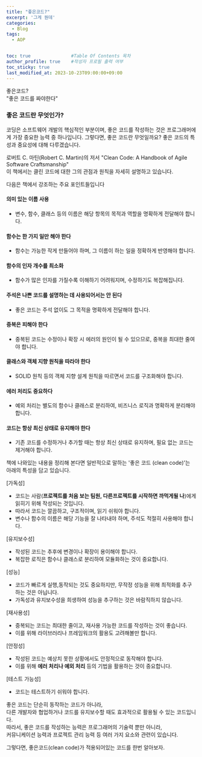```yaml
---
title: "좋은코드?"
excerpt: '그게 뭔데'
categories:
  - Blog
tags:
  - AOP


toc: true               #Table Of Contents 목차 
author_profile: true    #작성자 프로필 출력 여부
toc_sticky: true
last_modified_at: 2023-10-23T09:00:00+09:00
---
```


좋은코드?<br>
"좋은 코드를 짜야한다" <br>

### 좋은 코드란 무엇인가?
코딩은 소프트웨어 개발의 핵심적인 부분이며, 좋은 코드를 작성하는 것은 프로그래머에게
가장 중요한 능력 중 하나입니다. 그렇다면, 좋은 코드란 무엇일까요? 
좋은 코드의 특성과 중요성에 대해 다루겠습니다.

로버트 C. 마틴(Robert C. Martin)의 저서 "Clean Code: A Handbook of Agile Software Craftsmanship"<br>
이 책에서는 클린 코드에 대한 그의 관점과 원칙을 자세히 설명하고 있습니다.<br>

다음은 책에서 강조하는 주요 포인트들입니다 <br>

#### 의미 있는 이름 사용 
 - 변수, 함수, 클래스 등의 이름은 해당 항목의 목적과 역할을 명확하게 전달해야 합니다.
#### 함수는 한 가지 일만 해야 한다
 - 함수는 가능한 작게 만들어야 하며, 그 이름이 하는 일을 정확하게 반영해야 합니다.<br>
#### 함수의 인자 개수를 최소화
 - 함수가 많은 인자를 가질수록 이해하기 어려워지며, 수정하기도 복잡해집니다.<br>
#### 주석은 나쁜 코드를 설명하는 데 사용되어서는 안 된다
 - 좋은 코드는 주석 없이도 그 목적을 명확하게 전달해야 합니다.<br>
#### 중복은 피해야 한다 
 - 중복된 코드는 수정이나 확장 시 에러의 원인이 될 수 있으므로, 중복을 최대한 줄여야 합니다.<br>
#### 클래스와 객체 지향 원칙을 따라야 한다
 -  SOLID 원칙 등의 객체 지향 설계 원칙을 따르면서 코드를 구조화해야 합니다.<br>
#### 에러 처리도 중요하다
 - 예외 처리는 별도의 함수나 클래스로 분리하여, 비즈니스 로직과 명확하게 분리해야 합니다.<br>
#### 코드는 항상 최신 상태로 유지해야 한다
 - 기존 코드를 수정하거나 추가할 때는 항상 최신 상태로 유지하며, 필요 없는 코드는 제거해야 합니다.<br>

책에 나와있는 내용을 정리해 본다면
일반적으로 말하는 '좋은 코드 (clean code)'는 아래의 특성을 담고 있습니다. <br>

[가독성]
- 코드는 사람(**프로젝트를 처음 보는 팀원, 다른프로젝트를 시작하면 까먹게될 나**)에게 읽히기 위해 작성되는 것입니다.
- 따라서 코드는 깔끔하고, 구조적이며, 읽기 쉬워야 합니다.
- 변수나 함수의 이름은 해당 기능을 잘 나타내야 하며, 주석도 적절히 사용해야 합니다.

[유지보수성]
- 작성된 코드는 추후에 변경이나 확장이 용이해야 합니다.
- 복잡한 로직은 함수나 클래스로 분리하여 모듈화하는 것이 중요합니다.

[성능]
- 코드가 빠르게 실행,동작되는 것도 중요하지만, 무작정 성능을 위해 최적화를 추구하는 것은 아닙니다.
- 가독성과 유지보수성을 희생하여 성능을 추구하는 것은 바람직하지 않습니다.

[재사용성]
- 중복되는 코드는 최대한 줄이고, 재사용 가능한 코드를 작성하는 것이 좋습니다.
- 이를 위해 라이브러리나 프레임워크의 활용도 고려해볼만 합니다.

[안정성]
- 작성된 코드는 예상치 못한 상황에서도 안정적으로 동작해야 합니다.
- 이를 위해 **에러 처리나 예외 처리** 등의 기법을 활용하는 것이 중요합니다.

[테스트 가능성]
- 코드는 테스트하기 쉬워야 합니다.

좋은 코드는 단순히 동작하는 코드가 아니라,<br>
다른 개발자와 협업하거나 코드를 유지보수할 때도 효과적으로 활용될 수 있는 코드입니다.<br>
따라서, 좋은 코드를 작성하는 능력은 프로그래머의 기술력 뿐만 아니라, <br>
커뮤니케이션 능력과 프로젝트 관리 능력 등 여러 가지 요소와 관련이 있습니다.

그렇다면, 좋은코드(clean code)가 적용되어있는 코드를 한번 알아보자.

